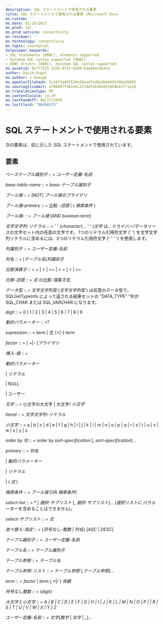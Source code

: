 ```yaml
---
description: SQL ステートメントで使用される要素
title: SQL ステートメントで使用される要素 |Microsoft Docs
ms.custom: ''
ms.date: 01/19/2017
ms.prod: sql
ms.prod_service: connectivity
ms.reviewer: ''
ms.technology: connectivity
ms.topic: conceptual
helpviewer_keywords:
- SQL statements [ODBC], elements supported
- minimum SQL syntax supported [ODBC]
- ODBC drivers [ODBC], minimum SQL syntax supported
ms.assetid: 85777525-1555-4731-8309-63a464c6b43a
author: David-Engel
ms.author: v-daenge
ms.openlocfilehash: 5c24f5dd55530e38ea47ed9a2b846d549bb26d56
ms.sourcegitcommit: e700497f962e4c2274df16d9e651059b42ff1a10
ms.translationtype: MT
ms.contentlocale: ja-JP
ms.lasthandoff: 08/17/2020
ms.locfileid: "88456575"
---
```

# <a name="elements-used-in-sql-statements"></a>SQL ステートメントで使用される要素
次の要素は、前に示した SQL ステートメントで使用されています。  
  
## <a name="element"></a>要素  
 *ベーステーブル識別子* :: = *ユーザー定義-名前*  
  
 *base-table-name* :: = *base-テーブル識別子*  
  
 *ブール値* :: = [NOT] *ブール値のプライマリ*  
  
 *ブール値-primary* :: = 比較 *-述語* &#124; ( *検索条件* )  
  
 *ブール値-* : = *ブール値* [AND *boolean-term*]  
  
 *文字文字列-リテラル* :: = ' ' {*character*}... ' ' (*文字* は、ドライバー/データソースの文字セット内の任意の文字です。 1つのリテラル引用符文字 (' ') を文字文字列リテラルに含めるには、2つのリテラル引用符文字 (' ' ' ') を使用します。  
  
 *列識別子* :: = *ユーザー定義-名前*  
  
 *列名* :: = [*テーブル名*]*列識別子*  
  
 *比較演算子* :: = < &#124; > &#124; \<= &#124; > = &#124; = &#124; <>  
  
 *比較-述語* :: = *式* の比較-演算子式  
  
 *データ型* :: = *文字文字列型* (*文字文字列型* ) は任意のデータ型で、SQLGetTypeInfo によって返される結果セットの "DATA_TYPE" "列が SQL_CHAR または SQL_VARCHAR になります。  
  
 *digit* :: = 0 &#124; 1 &#124; 2 &#124; 3 &#124; 4 &#124; 5 &#124; 6 &#124; 7 &#124; 8 &#124; 9  
  
 *動的パラメーター* :: =?  
  
 *expression* :: = term &#124; 式 {+&#124;-} term  
  
 *factor* :: = [ *+*&#124;*-* ]*プライマリ*  
  
 *挿入-値* :: =  
  
 *動的パラメーター*  
  
 &#124; *リテラル*  
  
 &#124; NULL  
  
 &#124; ユーザー  
  
 *文字* :: = 小文字の大文字 &#124; 大文字/ *小文字*  
  
 *literal* :: = *文字文字列-リテラル*  
  
 *小文字* :: = a &#124; b &#124; c &#124; d &#124; e &#124; f &#124; g &#124; h &#124; i &#124; j &#124; k &#124; l &#124; m &#124; n &#124; o &#124; p &#124; q &#124; r &#124; s &#124; t &#124; u &#124; v &#124; w &#124; x &#124; y &#124; z  
  
 *order by 句* :: = order by *sort-specification* [, *sort-specification*]...  
  
 *primary* :: = *列名*  
  
 &#124; *動的パラメーター*  
  
 &#124; *リテラル*  
  
 &#124; ( *式* )  
  
 *検索条件* :: = *ブール値* [OR *検索条件*]  
  
 *select-list* :: = \* &#124; *選択-サブリスト* [, *選択-サブリスト*]... (*選択リストに* パラメーターを含めることはできません)。  
  
 *select-サブリスト* :: = *式*  
  
 *並べ替え-指定* :: = {*符号なし-整数 &#124; 列名*} [*ASC &#124; DESC*]  
  
 *テーブル識別子* :: = *ユーザー定義-名前*  
  
 *テーブル名* :: = *テーブル識別子*  
  
 *テーブル参照* :: = *テーブル名*  
  
 *テーブル参照-リスト* :: = *テーブル参照* [,*テーブル参照*]...  
  
 *term* :: = *factor* &#124; *term* { \*&#124;*/* } *係数*  
  
 *符号なし整数* :: = {*digit*}  
  
 *大文字と小文字* :: = *A &#124; B &#124; C &#124; D &#124; E &#124; F &#124; G &#124; H &#124; I &#124; J &#124; K &#124; L &#124; M &#124; N &#124; O &#124; P &#124; &#124; R &#124; S &#124; T &#124; U &#124; V &#124; W &#124; X &#124; Y &#124; Z*  
  
 *ユーザー定義-名前* :: = *文字*[*数字* &#124; *文字* &#124; *_*]...
